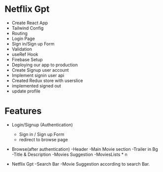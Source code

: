 
# Netflix Gpt

- Create React App
- Tailwind Config
- Routing
- Login Page 
- Sign in/Sign up Form
- Validation
- useRef Hook
- Firebase Setup
- Deploying our app to production
- Create Signup user account
- Implement signin user api
- Created Redux store with userslice
- implemented signed out
- update profile


# Features

- Login/Signup (Authentication)
    - Sign in / Sign up Form
    - redirect to browse page 

- Browse(after authentication)
    -Header
    -Main Movie section
        -Trailer in Bg
        -Title & Description
        -Movies Suggestion
            -MoviesLists * n

- Netflix Gpt
    -Search Bar
    -Movie Suggestion according to search Bar.